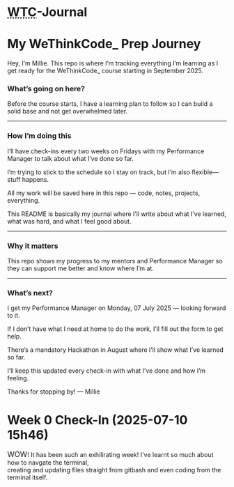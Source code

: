 # <abbr title="We Think Code_">WTC</abbr>-Journal
<h1>My WeThinkCode_ Prep Journey</h1>
<p>Hey, I’m Millie. This repo is where I’m tracking everything I’m learning as I get ready for the WeThinkCode_ course starting in September 2025.
<h3>What’s going on here?</h3>
Before the course starts, I have a learning plan to follow so I can build a solid base and not get overwhelmed later.
<hr style="width:50% fontweight:200">
<h3>How I’m doing this</h3>
I’ll have check-ins every two weeks on Fridays with my Performance Manager to talk about what I’ve done so far.

I’m trying to stick to the schedule so I stay on track, but I’m also flexible—stuff happens.

All my work will be saved here in this repo — code, notes, projects, everything.

This README is basically my journal where I’ll write about what I’ve learned, what was hard, and what I feel good about.
<hr style="width:50% fontweight:200">
<h3>Why it matters</h3>
This repo shows my progress to my mentors and Performance Manager so they can support me better and know where I’m at.
<hr style="width:50% fontweight:200">
<h3>What’s next?</h3>
I get my Performance Manager on Monday, 07 July 2025 — looking forward to it.

If I don’t have what I need at home to do the work, I’ll fill out the form to get help.

There’s a mandatory Hackathon in August where I’ll show what I’ve learned so far.

I’ll keep this updated every check-in with what I’ve done and how I’m feeling.

Thanks for stopping by!
— Millie</p>

<h1>Week 0 Check-In (2025-07-10 15h46)</h1>
<p>
  <big>WOW</big>! It has been such an exhilirating week! I've learnt so much about how to navgate the terminal, <br> creating and updating files straight from gitbash and even coding from the terminal itself. <br>
  
</p>
